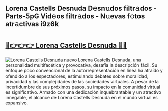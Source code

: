 ## Lorena Castells Desnuda D𝚎sn𝚞dos filtr𝚊dos - Parts-5pG Vid𝚎os filtr𝚊dos - N𝚞evas f𝚘tos atr𝚊ctivas i9z6k

# <h2><a href="http://mb4yw6k.tromn.icu/?c=Lorena+Castells+Desnuda">🔗👉👉👉 Lorena Castells Desnuda 🔗🔗</a></h2>

[![Lorena Castells Desnuda nuevo](https://i.imgur.com/pEAQMta.gif)](http://mb4yw6k.tromn.icu/?c=Lorena+Castells+Desnuda)
Lorena Castells Desnuda, una personalidad multifacética y provocativa, desafía la descripción fácil. Su enfoque poco convencional de la autorrepresentación en línea ha atraído y ofendido a los espectadores, estimulando debates sobre moralidad, privacidad y las complejidades de las sociedades virtuales. A pesar de la incertidumbre de sus próximos pasos, su impacto en la comunidad virtual es significativo. Armado con una dedicación inquebrantable y un atractivo innegable, el alcance de Lorena Castells Desnuda en el mundo virtual es expansivo.
